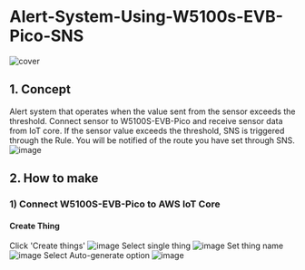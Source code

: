 # Alert-System-Using-W5100s-EVB-Pico-SNS

![cover](https://user-images.githubusercontent.com/87741718/188807547-9e21a36a-c00f-49c2-a39d-94d2d6bda796.png)

## 1. Concept
Alert system that operates when the value sent from the sensor exceeds the threshold.
Connect sensor to W5100S-EVB-Pico and receive sensor data from IoT core. If the sensor value exceeds the threshold, SNS is triggered through the Rule. You will be notified of the route you have set through SNS.
![image](https://user-images.githubusercontent.com/87741718/188807962-9d9f42f8-6635-4c33-bae1-23c1127c67ae.png)

## 2. How to make
### 1) Connect W5100S-EVB-Pico to AWS IoT Core
#### Create Thing
Click 'Create things'
![image](https://user-images.githubusercontent.com/87741718/188810270-db968400-8f5b-4154-9b04-db43ebe8784e.png)
Select single thing
![image](https://user-images.githubusercontent.com/87741718/188810333-049a35ee-a046-4680-bbcf-1015efe8a1e9.png)
Set thing name
![image](https://user-images.githubusercontent.com/87741718/188810348-488c6a91-8a08-4e8f-840a-327267e02851.png)
Select Auto-generate option
![image](https://user-images.githubusercontent.com/87741718/188810363-d48d338d-cbb7-4175-a719-4cc988263054.png)



